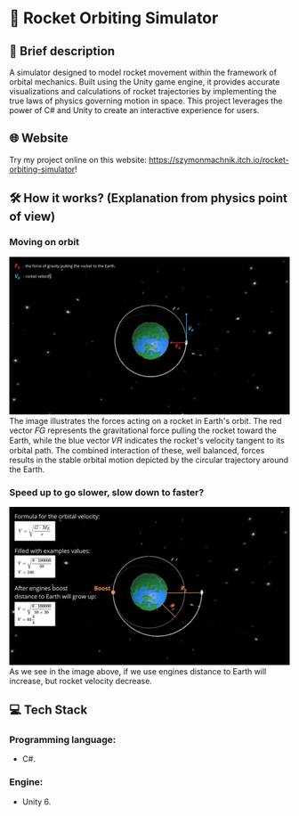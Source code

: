 # 🚀 Rocket Orbiting Simulator

## 📃 Brief description
A simulator designed to model rocket movement within the framework of orbital mechanics. Built using the Unity game engine, it provides accurate visualizations and calculations of rocket trajectories by implementing the true laws of physics governing motion in space. This project leverages the power of C# and Unity to create an interactive experience for users.

## 🌐 Website
Try my project online on this website: https://szymonmachnik.itch.io/rocket-orbiting-simulator!

## 🛠️ How it works? (Explanation from physics point of view)
### Moving on orbit
![Velocity and gravity explanation](ReadmeImg/VelocityAndGravityExplanation.png)
The image illustrates the forces acting on a rocket in Earth's orbit. The red vector 𝐹𝐺 represents the gravitational force pulling the rocket toward the Earth, while the blue vector 𝑉𝑅 indicates the rocket's velocity tangent to its orbital path. The combined interaction of these, well balanced, forces results in the stable orbital motion depicted by the circular trajectory around the Earth.

### Speed up to go slower, slow down to faster?
![Transfers explanations](ReadmeImg/TransfersExplanationsn.png)
As we see in the image above, if we use engines distance to Earth will increase, but rocket velocity decrease.

## 💻 Tech Stack
### Programming language:
  - C#.
### Engine:
  - Unity 6.
